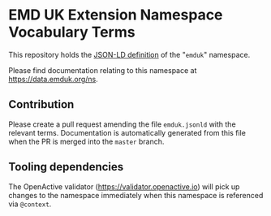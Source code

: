 # EMD UK Extension Namespace Vocabulary Terms
This repository holds the [JSON-LD definition](https://data.emduk.org/ns/emduk.jsonld) of the "`emduk`" namespace.

Please find documentation relating to this namespace at https://data.emduk.org/ns.

## Contribution

Please create a pull request amending the file `emduk.jsonld` with the relevant terms. Documentation is automatically generated from this file when the PR is merged into the `master` branch.

## Tooling dependencies

The OpenActive validator (https://validator.openactive.io) will pick up changes to the namespace immediately when this namespace is referenced via `@context`.
